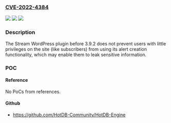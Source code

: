 ### [CVE-2022-4384](https://cve.mitre.org/cgi-bin/cvename.cgi?name=CVE-2022-4384)
![](https://img.shields.io/static/v1?label=Product&message=Stream&color=blue)
![](https://img.shields.io/static/v1?label=Version&message=%3D%200%20&color=brighgreen)
![](https://img.shields.io/static/v1?label=Vulnerability&message=CWE-862%20Missing%20Authorization&color=brighgreen)

### Description

The Stream WordPress plugin before 3.9.2 does not prevent users with little privileges on the site (like subscribers) from using its alert creation functionality, which may enable them to leak sensitive information.

### POC

#### Reference
No PoCs from references.

#### Github
- https://github.com/HotDB-Community/HotDB-Engine

